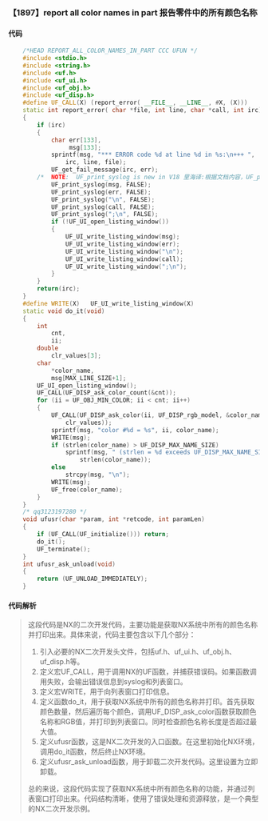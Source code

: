 ### 【1897】report all color names in part 报告零件中的所有颜色名称

#### 代码

```cpp
    /*HEAD REPORT_ALL_COLOR_NAMES_IN_PART CCC UFUN */  
    #include <stdio.h>  
    #include <string.h>  
    #include <uf.h>  
    #include <uf_ui.h>  
    #include <uf_obj.h>  
    #include <uf_disp.h>  
    #define UF_CALL(X) (report_error( __FILE__, __LINE__, #X, (X)))  
    static int report_error( char *file, int line, char *call, int irc)  
    {  
        if (irc)  
        {  
            char err[133],  
                 msg[133];  
            sprintf(msg, "*** ERROR code %d at line %d in %s:\n+++ ",  
                irc, line, file);  
            UF_get_fail_message(irc, err);  
        /*  NOTE:  UF_print_syslog is new in V18 里海译:根据文档内容，UF_print_syslog是在V18版本中新增的。 */  
            UF_print_syslog(msg, FALSE);  
            UF_print_syslog(err, FALSE);  
            UF_print_syslog("\n", FALSE);  
            UF_print_syslog(call, FALSE);  
            UF_print_syslog(";\n", FALSE);  
            if (!UF_UI_open_listing_window())  
            {  
                UF_UI_write_listing_window(msg);  
                UF_UI_write_listing_window(err);  
                UF_UI_write_listing_window("\n");  
                UF_UI_write_listing_window(call);  
                UF_UI_write_listing_window(";\n");  
            }  
        }  
        return(irc);  
    }  
    #define WRITE(X)   UF_UI_write_listing_window(X)  
    static void do_it(void)  
    {  
        int  
            cnt,  
            ii;  
        double  
            clr_values[3];  
        char  
            *color_name,  
            msg[MAX_LINE_SIZE+1];  
        UF_UI_open_listing_window();  
        UF_CALL(UF_DISP_ask_color_count(&cnt));  
        for (ii = UF_OBJ_MIN_COLOR; ii < cnt; ii++)  
        {  
            UF_CALL(UF_DISP_ask_color(ii, UF_DISP_rgb_model, &color_name,  
                clr_values));  
            sprintf(msg, "color #%d = %s", ii, color_name);  
            WRITE(msg);  
            if (strlen(color_name) > UF_DISP_MAX_NAME_SIZE)  
                sprintf(msg, " (strlen = %d exceeds UF_DISP_MAX_NAME_SIZE)\n",  
                    strlen(color_name));  
            else  
                strcpy(msg, "\n");  
            WRITE(msg);  
            UF_free(color_name);  
        }  
    }  
    /* qq3123197280 */  
    void ufusr(char *param, int *retcode, int paramLen)  
    {  
        if (UF_CALL(UF_initialize())) return;  
        do_it();  
        UF_terminate();  
    }  
    int ufusr_ask_unload(void)  
    {  
        return (UF_UNLOAD_IMMEDIATELY);  
    }

```

#### 代码解析

> 这段代码是NX的二次开发代码，主要功能是获取NX系统中所有的颜色名称并打印出来。具体来说，代码主要包含以下几个部分：
>
> 1. 引入必要的NX二次开发头文件，包括uf.h、uf_ui.h、uf_obj.h、uf_disp.h等。
> 2. 定义宏UF_CALL，用于调用NX的UF函数，并捕获错误码。如果函数调用失败，会输出错误信息到syslog和列表窗口。
> 3. 定义宏WRITE，用于向列表窗口打印信息。
> 4. 定义函数do_it，用于获取NX系统中所有的颜色名称并打印。首先获取颜色数量，然后遍历每个颜色，调用UF_DISP_ask_color函数获取颜色名称和RGB值，并打印到列表窗口。同时检查颜色名称长度是否超过最大值。
> 5. 定义ufusr函数，这是NX二次开发的入口函数。在这里初始化NX环境，调用do_it函数，然后终止NX环境。
> 6. 定义ufusr_ask_unload函数，用于卸载二次开发代码。这里设置为立即卸载。
>
> 总的来说，这段代码实现了获取NX系统中所有颜色名称的功能，并通过列表窗口打印出来。代码结构清晰，使用了错误处理和资源释放，是一个典型的NX二次开发示例。
>
